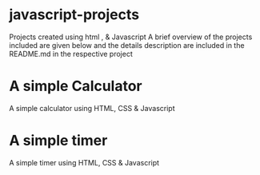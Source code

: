 # javascript-projects
 Projects created using html , &amp; Javascript
 A brief overview of the projects included are given below and the details description are included in the README.md in the respective project
 
# A simple Calculator
 A simple calculator using HTML, CSS &amp; Javascript
 
# A simple timer
 A simple timer using HTML, CSS &amp; Javascript

